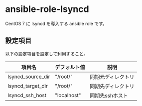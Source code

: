 # ansible-role-lsyncd

CentOS 7 に lsyncd を導入する ansible role です。

## 設定項目

以下の設定項目を設定して利用すること。

| 項目名             | デフォルト値| 説明               |
| ------------------ | ----------- | ------------------ |
| lsyncd_source_dir  | "/root/"    | 同期元ディレクトリ |
| lsyncd_target_dir  | "/root/"    | 同期先ディレクトリ |
| lsyncd_ssh_host    | "localhost" | 同期先sshホスト    |
